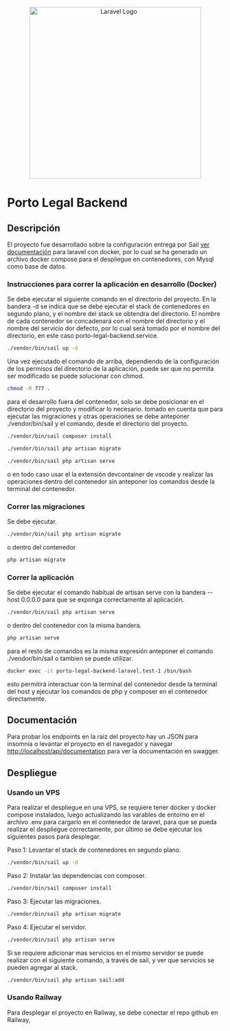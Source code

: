 <p align="center"><a href="https://laravel.com" target="_blank"><img src="https://raw.githubusercontent.com/laravel/art/master/logo-lockup/5%20SVG/2%20CMYK/1%20Full%20Color/laravel-logolockup-cmyk-red.svg" width="400" alt="Laravel Logo"></a></p>

# Porto Legal Backend

## Descripción

El proyecto fue desarrollado sobre la configuración entrega por Sail [ver documentación](https://laravel.com/docs/11.x/sail) para laravel con docker, por lo cual se ha generado un archivo docker compose para el despliegue en contenedores, con Mysql como base de datos. 

### Instrucciones para correr la aplicación en desarrollo (Docker)

Se debe ejecutar el siguiente comando en el directorio del proyecto. En la bandera -d se indica que se debe ejecutar el stack de contenedores en segundo plano, y el nombre del stack se obtendra del directorio. El nombre de cada contenedor se concadenará con el nombre del directorio y el nombre del servicio dor defecto, por lo cual será tomado por el nombre del directorio, en este caso porto-legal-backend.service.

```bash
./vendor/bin/sail up -d
```

Una vez ejecutado el comando de arriba, dependiendo de la configuración de los permisos del directorio de la aplicación, puede ser que no permita ser modificado se puede solucionar con chmod.

```bash
chmod -R 777 .
```

para el desarrollo fuera del contenedor, solo se debe posicionar en el directorio del proyecto y modificar lo necesario. tomado en cuenta que para ejecutar las migraciones y otras operaciones se debe anteponer ./vendor/bin/sail y el comando, desde el directorio del proyecto.

```bash
./vendor/bin/sail composer install

./vendor/bin/sail php artisan migrate

./vendor/bin/sail php artisan serve
```

o en todo caso usar el la extensión devcontainer de vscode y realizar las operaciones dentro del contenedor sin anteponer los comandos desde la terminal del contenedor.

### Correr las migraciones

Se debe ejecutar.

```bash
./vendor/bin/sail php artisan migrate
```
o dentro del contenedor

```bash
php artisan migrate
```

### Correr la aplicación

Se debe ejecutar el comando habitual de artisan serve con la bandera --host 0.0.0.0 para que se exponga correctamente al aplicación.

```bash
./vendor/bin/sail php artisan serve
```

o dentro del contenedor con la misma bandera.

```bash
php artisan serve
```

para el resto de comandos es la misma expresión anteponer el comando ./vendor/bin/sail o tambien se puede utilizar.

```bash
docker exec -it porto-legal-backend-laravel.test-1 /bin/bash
```
esto permitirá interactuar con la terminal del contenedor desde la terminal del host y ejecutar los comandos de php y composer en el contenedor directamente.

## Documentación

Para probar los endpoints en la raiz del proyecto hay un JSON para insomnia o levantar el proyecto en el navegador y navegar [http://localhost/api/documentation](http://localhost/api/documentation) para ver la documentación en swagger.

## Despliegue

### Usando un VPS

Para realizar el despliegue en una VPS, se requiere tener docker y docker compose instalados, luego actualizando las varables de entorno en el archivo .env para cargarlo en el contenedor de laravel, para que se pueda realizar el despliegue correctamente, por último se debe ejecutar los siguientes pasos para desplegar.

Paso 1: Levantar el stack de contenedores en segundo plano.
```bash	
./vendor/bin/sail up -d
```

Paso 2: Instalar las dependencias con composer.
```bash
./vendor/bin/sail composer install
```

Paso 3: Ejecutar las migraciones.
```bash
./vendor/bin/sail php artisan migrate
```

Paso 4: Ejecutar el servidor.
```bash
./vendor/bin/sail php artisan serve
```

Si se requiere adicionar mas servicios en el mismo servidor se puede realizar con el siguiente comando, a través de sail, y ver que servicios se pueden agregar al stack.

```bash
./vendor/bin/sail php artisan sail:add
```

### Usando Railway

Para desplegar el proyecto en Railway, se debe conectar el repo github en Railway,

